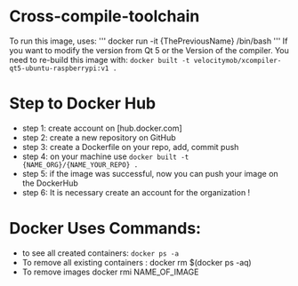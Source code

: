 # Cross-compile-toolchain 

To run this image, uses:
'''
docker run -it {ThePreviousName} /bin/bash
'''
If you want to modify the version from Qt 5 or the Version of the compiler. You need to re-build this image with:
`docker built -t velocitymob/xcompiler-qt5-ubuntu-raspberrypi:v1 .`


# Step to Docker Hub

* step 1: create account on [hub.docker.com]
* step 2: create a new repository on GitHub
* step 3: create a Dockerfile on your repo, add, commit  push
* step 4: on your machine use `docker built -t {NAME_ORG}/{NAME_YOUR_REPO} .`
* step 5: if the image was successful, now you can push your image on the DockerHub
* step 6: It is  necessary create an account for the organization ! 

# Docker Uses Commands: 
* to see all created containers:
 `docker ps -a ` 
 * To remove all existing containers :
 docker rm $(docker ps -aq)
* To remove images 
docker rmi NAME_OF_IMAGE
